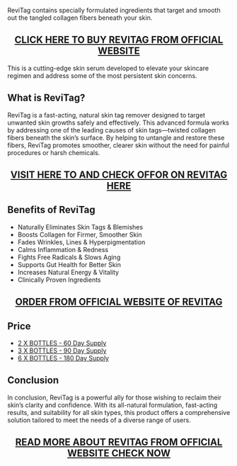 <p>ReviTag contains specially formulated ingredients that target and smooth out the tangled collagen fibers beneath your skin.</p>
<h2 style="text-align: center;"><a href="https://sale365day.com/order-revitag">CLICK HERE TO BUY REVITAG FROM OFFICIAL WEBSITE</a></h2>
<p>This is a cutting-edge skin serum developed to elevate your skincare regimen and address some of the most persistent skin concerns.</p>
<h2 style="text-align: left;">What is ReviTag?</h2>
<p style="text-align: left;">ReviTag is a fast-acting, natural skin tag remover designed to target unwanted skin growths safely and effectively. This advanced formula works by addressing one of the leading causes of skin tags&mdash;twisted collagen fibers beneath the skin&rsquo;s surface. By helping to untangle and restore these fibers, ReviTag promotes smoother, clearer skin without the need for painful procedures or harsh chemicals.</p>
<h2 style="text-align: center;"><a href="https://sale365day.com/order-revitag">VISIT HERE TO AND CHECK OFFOR ON REVITAG HERE</a></h2>
<h2 style="text-align: left;">Benefits of ReviTag</h2>
<ul style="text-align: left;">
<li>Naturally Eliminates Skin Tags &amp; Blemishes</li>
<li>Boosts Collagen for Firmer, Smoother Skin</li>
<li>Fades Wrinkles, Lines &amp; Hyperpigmentation</li>
<li>Calms Inflammation &amp; Redness</li>
<li>Fights Free Radicals &amp; Slows Aging</li>
<li>Supports Gut Health for Better Skin</li>
<li>Increases Natural Energy &amp; Vitality</li>
<li>Clinically Proven Ingredients</li>
</ul>
<h2 style="text-align: center;"><a href="https://sale365day.com/order-revitag">ORDER FROM OFFICIAL WEBSITE OF REVITAG</a></h2>
<h2 style="text-align: left;">Price</h2>
<ul style="text-align: left;">
<li><a href="https://sale365day.com/order-revitag">2 X BOTTLES - 60 Day Supply</a></li>
<li><a href="https://sale365day.com/order-revitag">3 X BOTTLES - 90 Day Supply</a></li>
<li><a href="https://sale365day.com/order-revitag">6 X BOTTLES - 180 Day Supply</a></li>
</ul>
<h2 style="text-align: left;">Conclusion</h2>
<p style="text-align: left;">In conclusion, ReviTag is a powerful ally for those wishing to reclaim their skin&rsquo;s clarity and confidence. With its all-natural formulation, fast-acting results, and suitability for all skin types, this product offers a comprehensive solution tailored to meet the needs of a diverse range of users.</p>
<h2 style="text-align: center;"><a href="https://sale365day.com/order-revitag">READ MORE ABOUT REVITAG FROM OFFICIAL WEBSITE CHECK NOW</a></h2>
